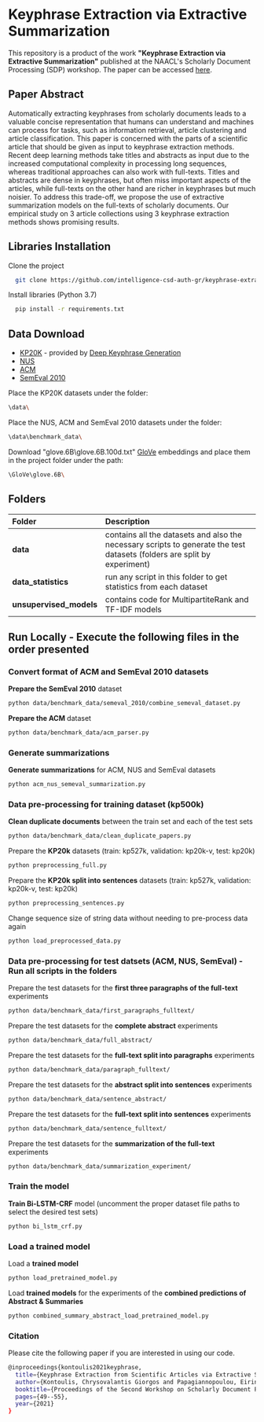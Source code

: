 
# Keyphrase Extraction via Extractive Summarization

This repository is a product of the work **"Keyphrase Extraction via Extractive Summarization"** published at the NAACL's Scholarly Document Processing (SDP) workshop. The paper can be accessed [here](https://aclanthology.org/2021.sdp-1.6/).

## Paper Abstract
Automatically extracting keyphrases from scholarly documents leads to a valuable concise representation that humans can understand and machines can process for tasks, such as information retrieval, article clustering and article classification. This paper is concerned with the parts of a scientific article that should be given as input to keyphrase extraction methods. Recent deep learning methods take titles and abstracts as input due to the increased computational complexity in processing long sequences, whereas traditional approaches can also work with full-texts. Titles and abstracts are dense in keyphrases, but often miss important aspects of the articles, while full-texts on the other hand are richer in keyphrases but much noisier. To address this trade-off, we propose the use of extractive summarization models on the full-texts of scholarly documents. Our empirical study on 3 article collections using 3 keyphrase extraction methods shows promising results.









## Libraries Installation

Clone the project

```bash
  git clone https://github.com/intelligence-csd-auth-gr/keyphrase-extraction-via-summarization.git
```

Install libraries (Python 3.7)

```bash
  pip install -r requirements.txt
```


## Data Download


- [KP20K](https://drive.google.com/file/d/1z1JGWMnQkkWw_4tjptgO-dxXD0OeTfuP/view) - provided by [Deep Keyphrase Generation](https://github.com/memray/OpenNMT-kpg-release)
- [NUS](https://github.com/boudinfl/ake-datasets/tree/master/datasets/NUS)
- [ACM](https://github.com/boudinfl/ake-datasets/tree/master/datasets/ACM)
- [SemEval 2010](https://github.com/snkim/AutomaticKeyphraseExtraction)

Place the KP20K datasets under the folder:

```bash
\data\
```

Place the NUS, ACM and SemEval 2010 datasets under the folder:

```bash
\data\benchmark_data\
```

Download "glove.6B\glove.6B.100d.txt" [GloVe](https://nlp.stanford.edu/projects/glove/) embeddings and place them in the project folder under the path:

```bash
\GloVe\glove.6B\
```

## Folders

| Folder | Description     |
| :-------- | :------- |
| **data**      | contains all the datasets and also the necessary scripts to generate the test datasets (folders are split by experiment) |
| **data_statistics**      | run any script in this folder to get statistics from each dataset |
| **unsupervised_models**      | contains code for MultipartiteRank and TF-IDF models |









## Run Locally - Execute the following files in the order presented




### Convert format of ACM and SemEval 2010 datasets

**Prepare the SemEval 2010** dataset

```bash
python data/benchmark_data/semeval_2010/combine_semeval_dataset.py
```

**Prepare the ACM** dataset

```bash
python data/benchmark_data/acm_parser.py
```




### Generate summarizations

**Generate summarizations** for ACM, NUS and SemEval datasets

```bash
python acm_nus_semeval_summarization.py
```




### Data pre-processing for training dataset (kp500k)

**Clean duplicate documents** between the train set and each of the test sets

```bash
python data/benchmark_data/clean_duplicate_papers.py
```

Prepare the **KP20k** datasets (train: kp527k, validation: kp20k-v, test: kp20k)

```bash
python preprocessing_full.py
```

Prepare the **KP20k split into sentences** datasets (train: kp527k, validation: kp20k-v, test: kp20k)

```bash
python preprocessing_sentences.py
```

Change sequence size of string data without needing to pre-process data again

```bash
python load_preprocessed_data.py
```



### Data pre-processing for test datsets (ACM, NUS, SemEval) - Run all scripts in the folders

Prepare the test datasets for the **first three paragraphs of the full-text** experiments

```bash
python data/benchmark_data/first_paragraphs_fulltext/
```

Prepare the test datasets for the **complete abstract** experiments

```bash
python data/benchmark_data/full_abstract/
```

Prepare the test datasets for the **full-text split into paragraphs** experiments

```bash
python data/benchmark_data/paragraph_fulltext/
```

Prepare the test datasets for the **abstract split into sentences** experiments

```bash
python data/benchmark_data/sentence_abstract/
```

Prepare the test datasets for the **full-text split into sentences** experiments

```bash
python data/benchmark_data/sentence_fulltext/
```

Prepare the test datasets for the **summarization of the full-text** experiments

```bash
python data/benchmark_data/summarization_experiment/
```




### Train the model


**Train Bi-LSTM-CRF** model (uncomment the proper dataset file paths to select the desired test sets)

```bash
python bi_lstm_crf.py
```




### Load a trained model

Load a **trained model**

```bash
python load_pretrained_model.py
```

Load **trained models** for the experiments of the **combined predictions of Abstract & Summaries**

```bash
python combined_summary_abstract_load_pretrained_model.py
```



### Citation

Please cite the following paper if you are interested in using our code.

```bash
@inproceedings{kontoulis2021keyphrase,
  title={Keyphrase Extraction from Scientific Articles via Extractive Summarization},
  author={Kontoulis, Chrysovalantis Giorgos and Papagiannopoulou, Eirini and Tsoumakas, Grigorios},
  booktitle={Proceedings of the Second Workshop on Scholarly Document Processing},
  pages={49--55},
  year={2021}
}
```
